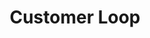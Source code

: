 ---
layout: loop
title: Customer Loop
description: Customer loop displays customers information.
sidebar: loop
lang: en
subnav: loop_customer
uses_global_argument: true
returns_global_outputs: { countable : true, timestampable : true, versionable : false }
type: customer
arguments :
    - {name: "current", description: "A boolean value which must be set to false if you need to display not authenticated customers information, typically if `sponsor` parameter is set.", example: "current=\"false\"", default: "yes"}
    - {name: "id", description: "A single or a list of customer ids.", example: "id=\"2\", id=\"1,4,7\""}
    - {name: "ref", description: "A single or a list of customer references.", example: "ref=\"1231231241\", ref=\"123123,789789\""}
    - {name: "reseller", description: "A boolean value.", example: "reseller=\"yes\""}
    - {name: "sponsor", description: "The sponsor ID which you want the list of affiliated customers", example: "sponsor=\"1\""}

outputs :
    - {name: "$ID", description: "the customer id"}
    - {name: "$REF", description: "the customer reference"}
    - {name: "$TITLE", description: "the customer title which might be use in <a href=\"/en/documentation/loop/title.html\">title loop</a>"}
    - {name: "$FIRSTNAME", description: "the customer firstname"}
    - {name: "$LASTNAME", description: "the customer lastname"}
    - {name: "$EMAIL", description: "the customer email"}
    - {name: "$RESELLER", description: "return if the customer is a reseller"}
    - {name: "$SPONSOR", description: "the customer sponsor which might be use in another <a href=\"/en/documentation/loop/customer.html\">customer loop</a>"}
    - {name: "$DISCOUNT", description: "the customer discount"}
---